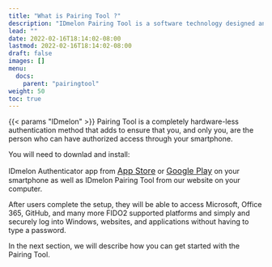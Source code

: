 ```yaml
---
title: "What is Pairing Tool ?"
description: "IDmelon Pairing Tool is a software technology designed and developed by IDmelon Inc. to let users pair their smartphones with their PCs and use their smartphones as a security key. It is really best suited for environments with single-user PCs so that users can enjoy the passwordless login experiance with a single touch on a push notification on their smartphones."
lead: ""
date: 2022-02-16T18:14:02-08:00
lastmod: 2022-02-16T18:14:02-08:00
draft: false
images: []
menu:
  docs:
    parent: "pairingtool"
weight: 50
toc: true
---
```


{{< params "IDmelon" >}} Pairing Tool is a completely hardware-less authentication method that adds to ensure  that you, and only you, are the person who can have authorized access through your smartphone.

You will need to downlad and install:

<div class="step-row-container">
  <div class="step-column bullet-container">
    <div class="bullet"></div>
  </div>
  <div class="card-column">
    <div class="step-text" >
      <div class="card-body">
        <p>IDmelon Authenticator app from <a href="https://apps.apple.com/ca/app/idmelon/id1511376376" style="font-size:16px;">App Store</a> or <a href="https://play.google.com/store/apps/details?id=com.vancosys.authenticator.business&pli=1" style="font-size:16px;">Google Play</a> on your smartphone as well as IDmelon Pairing Tool from our website on your computer.</p>
      </div>
    </div>
  </div>
</div>

After users complete the setup, they will be able to access Microsoft, Office 365, GitHub, and many more FIDO2 supported platforms and simply and securely log into Windows, websites, and applications without having to type a password.

In the next section, we will describe how you can get started with the Pairing Tool.
